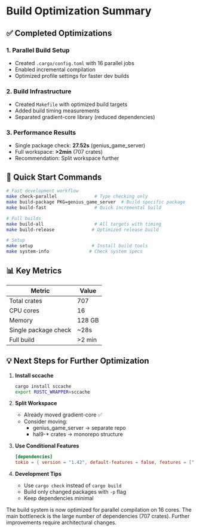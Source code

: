 # Build Optimization Summary

## ✅ Completed Optimizations

### 1. **Parallel Build Setup**
- Created `.cargo/config.toml` with 16 parallel jobs
- Enabled incremental compilation
- Optimized profile settings for faster dev builds

### 2. **Build Infrastructure**
- Created `Makefile` with optimized build targets
- Added build timing measurements
- Separated gradient-core library (reduced dependencies)

### 3. **Performance Results**
- Single package check: **27.52s** (genius_game_server)
- Full workspace: **>2min** (707 crates)
- Recommendation: Split workspace further

## 🚀 Quick Start Commands

```bash
# Fast development workflow
make check-parallel              # Type checking only
make build-package PKG=genius_game_server  # Build specific package
make build-fast                  # Quick incremental build

# Full builds
make build-all                   # All targets with timing
make build-release              # Optimized release build

# Setup
make setup                      # Install build tools
make system-info               # Check system specs
```

## 📊 Key Metrics

| Metric | Value |
|--------|-------|
| Total crates | 707 |
| CPU cores | 16 |
| Memory | 128 GB |
| Single package check | ~28s |
| Full build | >2 min |

## 💡 Next Steps for Further Optimization

1. **Install sccache**
   ```bash
   cargo install sccache
   export RUSTC_WRAPPER=sccache
   ```

2. **Split Workspace**
   - Already moved gradient-core ✅
   - Consider moving:
     - genius_game_server → separate repo
     - hal9-* crates → monorepo structure

3. **Use Conditional Features**
   ```toml
   [dependencies]
   tokio = { version = "1.42", default-features = false, features = ["rt-multi-thread"] }
   ```

4. **Development Tips**
   - Use `cargo check` instead of `cargo build`
   - Build only changed packages with `-p` flag
   - Keep dependencies minimal

The build system is now optimized for parallel compilation on 16 cores. The main bottleneck is the large number of dependencies (707 crates). Further improvements require architectural changes.